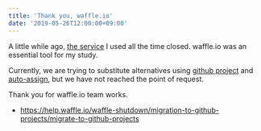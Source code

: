 ```yaml
---
title: 'Thank you, waffle.io'
date: '2019-05-26T12:00:00+09:00'
---
```


A little while ago, [the service](https://github.com/waffleio/waffle.io) I used
all the time closed. waffle.io was an essential tool for my study.

Currently, we are trying to substitute alternatives using
[github project](https://docs.github.com/en/issues/organizing-your-work-with-project-boards/managing-project-boards/about-project-boards)
and [auto-assign](https://probot.github.io/apps/auto-assign/), but we have not
reached the point of request.

Thank you for waffle.io team works.

- <https://help.waffle.io/waffle-shutdown/migration-to-github-projects/migrate-to-github-projects>
